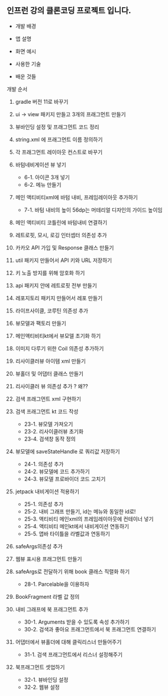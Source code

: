 ## 인프런 강의 클론코딩 프로젝트 입니다.

- 개발 배경

- 앱 설명

- 화면 예시

- 사용한 기술

- 배운 것들


개발 순서

1. gradle 버전 11로 바꾸기

2. ui -> view 패키지 만들고 3개의 프래그먼트 만들기

3. 뷰바인딩 설정 및 프래그먼트 코드 정리

4. string.xml 에 프래그먼트 이름 정의하기

5. 각 프래그먼트 레이아웃 컨스트로 바꾸기

6. 바텀네비게이션 뷰 넣기
	- 6-1. 아이콘 3개 넣기
	- 6-2. 메뉴 만들기

7. 메인 액티비티xml에 바텀 내비, 프레임레이아웃 추가하기
	- 7-1. 바텀 내비의 높이 56dp는 머테리얼 디자인의 가이드 높이임

8. 메인 액티비티 코틀린에 바텀내비 연결하기

9. 레트로핏, 모시, 로깅 인터셉터 의존성 추가

10. 카카오 API 가입 및 Response 클래스 만들기

11. util 패키지 만들어서 API 키와 URL 저장하기

12. 키 노출 방지를 위해 암호화 하기

13. api 패키지 안에 레트로핏 전부 만들기

14. 레포지토리 패키지 만들어서 레포 만들기

15. 라이프사이클, 코루틴 의존성 추가

16. 뷰모델과 팩토리 만들기

17. 메인액티비티kt에서 뷰모델 초기화 하기

18. 이미지 다루기 위한 Coil 의존성 추가하기

19. 리사이클러뷰 아이템 xml 만들기

20. 뷰홀더 및 어댑터 클래스 만들기

21. 리사이클러 뷰 의존성 추가 ? 왜??

22. 검색 프래그먼트 xml 구현하기

23. 검색 프래그먼트 kt 코드 작성
	- 23-1. 뷰모델 가져오기
	- 23-2. 리사이클러뷰 초기화
	- 23-4. 검색창 동작 정의

24. 뷰모델에 saveStateHandle 로 쿼리값 저장하기
	- 24-1. 의존성 추가
	- 24-2. 뷰모델에 코드 추가하기
	- 24-3. 뷰모델 프로바이더 코드 고치기

25. jetpack 내비게이션 적용하기
	- 25-1. 의존성 추가
	- 25-2. 내비 그래프 만들기, id는 메뉴와 동일한 id로!
	- 25-3. 액티비티 메인xml의 프레임레이아웃에 컨테이너 넣기
	- 25-4. 액티비티 메인kt에서 내비게이션 연동하기
	- 25-5. 앱바 타이틀을 라벨값과 연동하기

26. safeArgs의존성 추가

27. 웹뷰 표시용 프래그먼트 만들기

28. safeArgs로 전달하기 위해 book 클래스 직렬화 하기
	- 28-1. Parcelable을 이용하자

29. BookFragment 라벨 값 정의

30. 내비 그래프에 북 프래그먼트 추가
	- 30-1. Arguments 받을 수 있도록 속성 추가하기
	- 30-2. 검색과 좋아요 프래그먼트에서 북 프래그먼트 연결하기

31. 어댑터에서 뷰홀더에 대해 클릭리스너 만들어주기
	- 31-1. 검색 프래그먼트에서 리스너 설정해주기

32. 북프래그먼트 셋업하기
	- 32-1. 뷰바인딩 설정
	- 32-2. 웹뷰 설정














